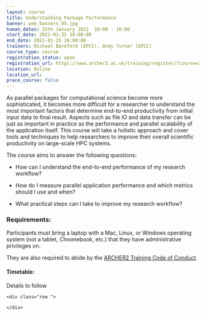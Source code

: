 ```yaml
---
layout: course
title: Understanding Package Performance
banner: web_banners_05.jpg 
human_dates: 25th January 2021  10:00 - 16:00
start_date: 2021-01-25 10:00:00
end_date: 2021-01-25 16:00:00
trainers: Michael Bareford (EPCC), Andy Turner (EPCC)
course_type: course
registration_status: open
registration_url: https://www.archer2.ac.uk/training/register/?course=210125pkgperf
location: Online
location_url:
prace_course: false
---
```


As parallel packages for computational science become more sophisticated, it becomes more difficult for a researcher to understand the most important factors that determine end-to-end productivity from initial input data to final result. Aspects such as file IO and data transfer can be just as important in practice as the performance and parallel scalability of the application itself. This course will take a holistic approach and cover tools and techniques to help researchers to improve their overall scientific productivity on large-scale HPC systems.


The course aims to answer the following questions:

* How can I understand the end-to-end performance of my research workflow?

* How do I measure parallel application performance and which metrics should I use and when?

* What practical steps can I take to improve my research workflow?



### Requirements:

Participants must bring a laptop with a Mac, Linux, or Windows operating system (not a tablet, Chromebook, etc.) that they have administrative privileges on.

They are also required to abide by the [ARCHER2 Training Code of Conduct](../../code-of-conduct/). 


#### Timetable:

Details to follow


<section id="service">

<!--

<h2><a name="materials">Course materials</a></h2>
 -->


    <div class="row ">	

<!-- 		
      <div class="col-xs-6 col-sm-4">
        <a class="ar2_linkbox ar2_linkbox-green" 
          href="   ">
          <strong>Course materials</strong>         
        </a>
      </div>
 -->

<!--  
      <div class="col-xs-6 col-sm-4">
        <a class="ar2_linkbox ar2_linkbox-teal" 
          href="https://pad.archer2.ac.uk/p/210125pkgperf">
          <strong>Course Chat</strong>       
        </a>
      </div>
		
 -->
 	</div>
		
		
	

<!-- 		
<h2><a name="video">Video</a></h2>

<div>
	<iframe title="Video" width="560" height="315" src="https://www.youtube.com/embed/xxxxxxxxxxx" frameborder="0" allow="accelerometer; autoplay; encrypted-media; gyroscope; picture-in-picture" allowfullscreen></iframe>
</div>
 -->


<!-- 
<h2><a name="slides">Slides</a></h2>



    <div class="row ">	


      <div class="col-xs-6 col-sm-4">
        <a class="ar2_linkbox ar2_linkbox-teal" href="courses/"
           href="transcript.pdf">
          <strong>Transcript</strong><br/>
          Download a transcript of the video audio
        </a>
      </div>



      <div class="col-xs-6 col-sm-4">
        <a class="ar2_linkbox ar2_linkbox-green" href="courses/"
           href="slides.pdf">
          <strong>Slides</strong><br/>
          Download pdf of the presentation.
        </a>
      </div>
										
    </div>

 -->


<!-- 
<h2><a name="feedback">Feedback</a></h2>


    <div class="row ">	

      <div class="col-xs-6 col-sm-4">
        <a class="ar2_linkbox ar2_linkbox-teal" 

           href="../../feedback/?course=210125pkgperf" 


		>
          <strong>Feedback</strong><br/>
          Please let us know what was great about this course and anything we can improve
        </a>
      </div>
    </div>
		
 -->		

 
</section>


